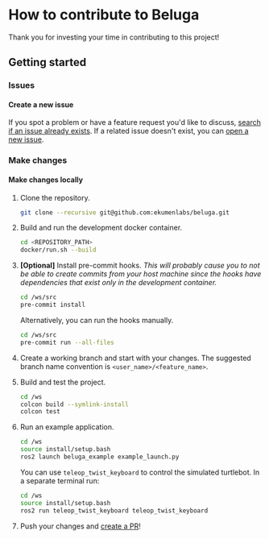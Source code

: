 # How to contribute to Beluga

Thank you for investing your time in contributing to this project!

## Getting started

### Issues

#### Create a new issue

If you spot a problem or have a feature request you'd like to discuss, [search if an issue already exists](https://docs.github.com/en/github/searching-for-information-on-github/searching-on-github/searching-issues-and-pull-requests#search-by-the-title-body-or-comments).
If a related issue doesn't exist, you can [open a new issue](https://github.com/ekumenlabs/beluga/issues/new/choose).

### Make changes

#### Make changes locally

1. Clone the repository.
   ```bash
   git clone --recursive git@github.com:ekumenlabs/beluga.git
   ```

2. Build and run the development docker container.
   ```bash
   cd <REPOSITORY_PATH>
   docker/run.sh --build
   ```

3. **[Optional]** Install pre-commit hooks. _This will probably cause you to not be able to create commits from your host machine since the hooks have dependencies that exist only in the development container._
   ```bash
   cd /ws/src
   pre-commit install
   ```
   Alternatively, you can run the hooks manually.
   ```bash
   cd /ws/src
   pre-commit run --all-files
   ```

4. Create a working branch and start with your changes. The suggested branch name convention is `<user_name>/<feature_name>`.

5. Build and test the project.
   ```bash
   cd /ws
   colcon build --symlink-install
   colcon test
   ```

6. Run an example application.
   ```bash
   cd /ws
   source install/setup.bash
   ros2 launch beluga_example example_launch.py
   ```
   You can use `teleop_twist_keyboard` to control the simulated turtlebot. In a separate terminal run:
   ```bash
   cd /ws
   source install/setup.bash
   ros2 run teleop_twist_keyboard teleop_twist_keyboard
   ```

7. Push your changes and [create a PR](https://github.com/ekumenlabs/beluga/compare)!
